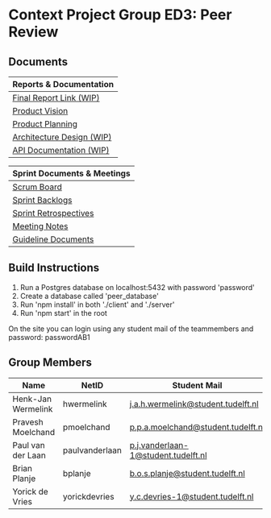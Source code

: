 # Context Project Group ED3: Peer Review #

## Documents
| Reports & Documentation                                                                                                                                                |
|------------------------------------------------------------------------------------------------------------------------------------------------------------------------|
| [Final Report Link (WIP)](https://www.google.nl/search?q=peer&source=lnms&tbm=isch&sa=X&ved=0ahUKEwj0trz0luTaAhWRy6QKHcnEDQQQ_AUICigB&biw=1920&bih=974) |
| [Product Vision](https://www.overleaf.com/15912852pwhkvtzxbyyx#/60665355/)                                                                                             |
| [Product Planning](https://www.overleaf.com/15914315rjccsrysjscw#/60672325/)                                                                                           |
| [Architecture Design (WIP)](https://drive.google.com/open?id=1h1dirajEcvkcRcdFhfo3CgOzBTrAspKalOY-8s0Ieu0)                                                                   |
| [API Documentation (WIP)](https://docs.google.com/document/d/1T3CrurTxEPQj9gjq3f9S0LaflKdBjH1UjgnkIRom2xM/edit?usp=sharing)

| Sprint Documents & Meetings                                                                                                                                            |
|------------------------------------------------------------------------------------------------------------------------------------------------------------------------|
| [Scrum Board](https://gitlab.ewi.tudelft.nl/TI2806/2017-2018/ED/ed3/ed3/boards)                                                                                        |
| [Sprint Backlogs](https://drive.google.com/drive/folders/1kS_IHHDY4CqKE_MdchDL0R154ksvGw92?usp=sharing)                                                                |
| [Sprint Retrospectives](https://drive.google.com/open?id=1jiZvA1J_0j9eG9N1UwBpg7VX3x0uERFe)                                                                            |
| [Meeting Notes](https://drive.google.com/drive/folders/18Ue9durm2Rlb11G2k1Eguk-3tjCSaxhM?usp=sharing)                                                                  |
| [Guideline Documents](https://drive.google.com/drive/folders/18bxNphp1rjMX1WRGwLL45RZbZiS-jO3W?usp=sharing)                                                                 |

## Build Instructions
1. Run a Postgres database on localhost:5432 with password 'password'
2. Create a database called 'peer_database'
3. Run 'npm install' in both './client' and './server'
4. Run 'npm start' in the root

On the site you can login using any student mail of the teammembers and password: passwordAB1

## Group Members ##
| Name               | NetID          | Student Mail                        |
|--------------------|----------------|-------------------------------------|
| Henk-Jan Wermelink | hwermelink     | j.a.h.wermelink@student.tudelft.nl  |
| Pravesh Moelchand  | pmoelchand     | p.p.a.moelchand@student.tudelft.nl  |
| Paul van der Laan  | paulvanderlaan | p.j.vanderlaan-1@student.tudelft.nl |
| Brian Planje       | bplanje        | b.o.s.planje@student.tudelft.nl     |
| Yorick de Vries    | yorickdevries  | y.c.devries-1@student.tudelft.nl    |




